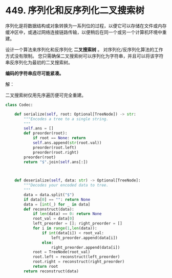 # 449. 序列化和反序列化二叉搜索树

序列化是将数据结构或对象转换为一系列位的过程，以便它可以存储在文件或内存缓冲区中，或通过网络连接链路传输，以便稍后在同一个或另一个计算机环境中重建。

设计一个算法来序列化和反序列化 **二叉搜索树** 。 对序列化/反序列化算法的工作方式没有限制。 您只需确保二叉搜索树可以序列化为字符串，并且可以将该字符串反序列化为最初的二叉搜索树。

**编码的字符串应尽可能紧凑。**

解：

二叉搜索树仅用先序遍历便可完全重建。

```python
class Codec:

    def serialize(self, root: Optional[TreeNode]) -> str:
        """Encodes a tree to a single string.
        """
        self.ans = []
        def preorder(root):
            if root == None: return 
            self.ans.append(str(root.val))
            preorder(root.left)
            preorder(root.right)
        preorder(root)
        return "$".join(self.ans[:])

        

    def deserialize(self, data: str) -> Optional[TreeNode]:
        """Decodes your encoded data to tree.
        """
        data = data.split("$")
        if data[0] == "": return None
        data = [int(_) for _ in data]
        def reconstruct(data):
            if len(data) == 0: return None
            root_val = data[0]
            left_preorder = []; right_preorder = []
            for i in range(1,len(data)):
                if int(data[i]) < root_val:
                    left_preorder.append(data[i])
                else:
                    right_preorder.append(data[i])
            root = TreeNode(root_val)
            root.left = reconstruct(left_preorder)
            root.right = reconstruct(right_preorder)
            return root
        return reconstruct(data)
```

